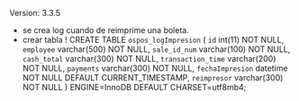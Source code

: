 <!-- Ayuda de memoria 

git add .
git commit -m "cometario"
git push  (subir desde servidor a repositorio)


git pull (desde repo a servidor para actualizar)

Crear esta tabla en versiones anteriores. 
ALTER TABLE `ospos_stock_locations` ADD `CdgSIISucur` VARCHAR(800) NOT NULL AFTER `deleted`;

Cambiar numero de version en /applicaction/congig/config.php
 -->

Version: 3.3.5 
-  se crea log cuando de reimprime una boleta. 
- crear tabla ! 
CREATE TABLE `ospos_logImpresion` (
  `id` int(11) NOT NULL,
  `employee` varchar(500) NOT NULL,
  `sale_id_num` varchar(100) NOT NULL,
  `cash_total` varchar(300) NOT NULL,
  `transaction_time` varchar(200) NOT NULL,
  `payments` varchar(300) NOT NULL,
  `fechaImpresion` datetime NOT NULL DEFAULT CURRENT_TIMESTAMP,
  `reimpresor` varchar(300) NOT NULL
) ENGINE=InnoDB DEFAULT CHARSET=utf8mb4;




